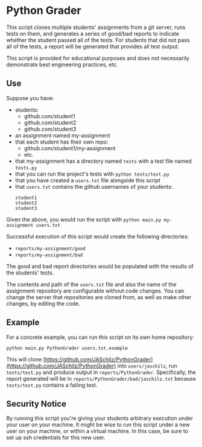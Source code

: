 # Python Grader

This script clones multiple students' assignments from a git server, runs tests on them, and generates a series of good/bad reports to indicate whether the student passed all of the tests. For students that did
not pass all of the tests, a report will be generated that provides all test output.

This script is provided for educational purposes and does not necessarily demonstrate best engineering practices, etc.

## Use

Suppose you have:
  * students:
    * github.com/student1
    * github.com/student2
    * github.com/student3
  * an assignment named my-assignment
  * that each student has their own repo:
    * github.com/student1/my-assignment
    * etc.
  * that my-assignment has a directory named `tests` with a test file named
    `tests.py`
  * that you can run the project's tests with `python tests/test.py`
  * that you have created a `users.txt` file alongside this script
  * that `users.txt` contains the github usernames of your students:
    ```
    student1
    student2
    student3
    ```

Given the above, you would run the script with `python main.py my-assignment users.txt`

Successful execution of this script would create the following directories:
  * `reports/my-assignment/good`
  * `reports/my-assignment/bad`

The good and bad report directories would be populated with the results of the students' tests.

The contents and path of the `users.txt` file and also the name of the assignment repository are configurable without code changes. You can change the server that repositories are cloned from, as well as make other changes, by editing the code.

## Example

For a concrete example, you can run this script on its own home repository:

`python main.py PythonGrader users.txt.example`

This will clone [https://github.com/JASchilz/PythonGrader](https://github.com/JASchilz/PythonGrader) into `users/jaschilz`, run `tests/test.py` and produce output in `reports/PythonGrader`. Specifically, the report generated will be in `reports/PythonGrader/bad/jaschilz.txt` because `tests/test.py` contains a failing test.

## Security Notice

By running this script you're giving your students arbitrary execution under your user on your machine. It might be wise to run this script under a new user on your machine, or within a virtual machine. In this case, be sure to set up ssh credentials for this new user.
